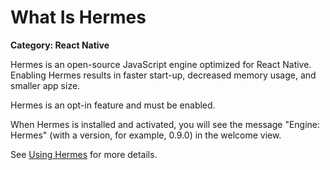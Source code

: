 # What Is Hermes

__Category: React Native__

Hermes is an open-source JavaScript engine optimized for React Native. Enabling Hermes results in faster start-up, decreased memory usage, and smaller app size.

Hermes is an opt-in feature and must be enabled. 

When Hermes is installed and activated, you will see the message "Engine: Hermes" (with a version, for example, 0.9.0) in the welcome view.

See [Using Hermes](https://reactnative.dev/docs/hermes) for more details.
